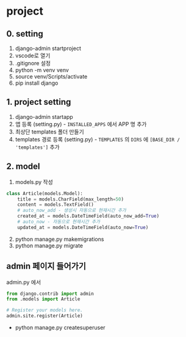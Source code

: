# project

## 0. setting

1. django-admin startproject <project name>
2. vscode로 열기
3. .gitignore 설정
4. python -m venv venv
5. source venv/Scripts/activate
6. pip install django


## 1. project setting

1. django-admin startapp <app name>
2. 앱 등록 (setting.py) - `INSTALLED_APPS` 에서 APP 명 추가
3. 최상단 templates 폴더 만들기
4. templates 경로 등록 (setting.py) - `TEMPLATES` 의 `DIRS` 에 `[BASE_DIR / 'templates']` 추가

## 2. model

1. models.py 작성
```python
class Article(models.Model):
    title = models.CharField(max_length=50)
    content = models.TextField()
    # auto_now_add - 생성시 자동으로 현재시간 추가 
    created_at = models.DateTimeField(auto_now_add=True)
    # auto_now - 자동으로 현재시간 추가
    updated_at = models.DateTimeField(auto_now=True)
```    
2. python manage.py makemigrations
3. python manage.py migrate



## admin 페이지 들어가기
admin.py 에서
```python
from django.contrib import admin
from .models import Article

# Register your models here.
admin.site.register(Article)
```
- python manage.py createsuperuser




